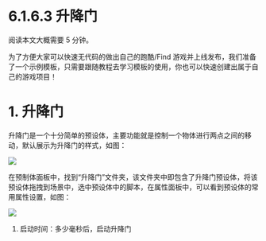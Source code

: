 # 6.1.6.3 升降门

阅读本文大概需要 5 分钟。

为了方便大家可以快速无代码的做出自己的跑酷/Find 游戏并上线发布，我们准备了一个示例模板，只需要跟随教程去学习模板的使用，你也可以快速创建出属于自己的游戏项目！

# 1. 升降门

升降门是一个十分简单的预设体，主要功能就是控制一个物体进行两点之间的移动，默认展示为升降门的样式，如图：

![](https://wstatic-a1.233leyuan.com/productdocs/static/boxcnhVX6yCRpFZPldXnFjkIFcc.gif)

在预制体面板中，找到“升降门”文件夹，该文件夹中即包含了升降门预设体，将该预设体拖拽到场景中，选中预设体中的脚本，在属性面板中，可以看到预设体的常用属性设置，如图：

![](https://wstatic-a1.233leyuan.com/productdocs/static/boxcn8HnYlR4L0SjSnOukXLtyed.png)

1. 启动时间：多少毫秒后，启动升降门
